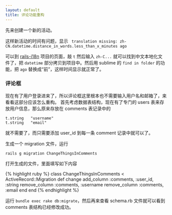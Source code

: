 ```yaml
---
layout: default
title: 评论功能重构
---
```



先来创建一个新的活动。

这样新活动的时间有问题，显示 ` translation missing: zh-CN.datetime.distance_in_words.less_than_x_minutes ago`

可以到 [rails-i18n](https://github.com/svenfuchs/rails-i18n) 项目的页面，敲 `t` 然后输入 `zh-C...` 就可以找到中文本地化文件了，把 `datetime` 部分拷贝到项目中。然后用 sublime 的 `find in folder` 的功能，把 `ago`
替换成“前”，这样时间显示就正常了。

### 评论框

现在有了用户登录进来了，所以评论框这里根本也不需要输入用户名和邮箱了，来看看这部分应该怎么重构。
首先考虑数据表结构，现在有了专门的 users 表来存放用户信息，那么原来存放在 comments 表记录中的

    t.string   "username"
    t.string   "email"

就不需要了，而只需要添加 user_id 到每一条 comment 记录中就可以了。

生成一个 migration 文件，运行

    rails g migration ChangeThingsInComments

打开生成的文件，里面填写如下内容

{% highlight ruby %}
class ChangeThingsInComments < ActiveRecord::Migration
  def change
    add_column :comments, :user_id, :string
    remove_column :comments, :username
    remove_column :comments, :email
  end
end
{% endhighlight %}


运行 `bundle exec rake db:migrate`，然后再来查看 schema.rb 文件就可以看到 comments 表结构已经修改成功。

